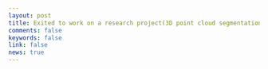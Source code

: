 ```yaml
---
layout: post
title: Exited to work on a research project(3D point cloud segmentation) with departmental prof for ISRO. 
comments: false
keywords: false
link: false
news: true
---
```

